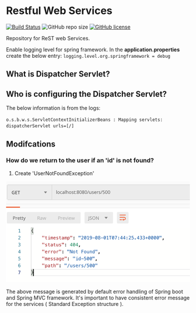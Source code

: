 # Restful Web Services

[![Build Status](https://cloud.drone.io/api/badges/JavaRestSpringIntegrations/restwebservices/status.svg)](https://cloud.drone.io/JavaRestSpringIntegrations/restwebservices)
![GitHub repo size](https://img.shields.io/github/repo-size/JavaRestSpringIntegrations/restwebservices)
[![GitHub license](https://img.shields.io/github/license/JavaRestSpringIntegrations/restwebservices)](https://github.com/JavaRestSpringIntegrations/restwebservices/blob/master/LICENSE)


Repository for ReST web Services.

Enable logging level for spring framework. In the **application.properties** create the below entry:
`logging.level.org.springframework = debug`

## What is Dispatcher Servlet?

## Who is configuring the Dispatcher Servlet?

The below information is from the logs:

`o.s.b.w.s.ServletContextInitializerBeans : Mapping servlets: dispatcherServlet urls=[/]`

## Modifcations
### How do we return to the user if an 'id' is not found?

1. Create 'UserNotFoundException'

![](images/not_found_404.png)

The above message is generated by default error handling of Spring boot and Spring MVC framework. It's important to have
consistent error message for the services ( Standard Exception structure ).